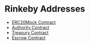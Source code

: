 # Rinkeby Addresses

 - [ERC20Mock Contract](https://rinkeby.etherscan.io/address/0x2b2Df2ED67bD6f564f0a13412cde49B68895AF2F#readContract)
 - [Authority Contract](https://rinkeby.etherscan.io/address/0xea63f7dED6f2E7F6979185478D6D49996402904f#readContract)
 - [Treasury Contract](https://rinkeby.etherscan.io/address/0x3f24eFc51a1b651104F56ca7214A0ffc5dd7f57F#readContract)
 - [Escrow Contract](https://rinkeby.etherscan.io/address/0x4c348bA79C87e1961902Eb01FbDf8bC1D150C397#readContract)

